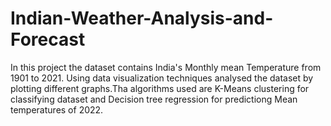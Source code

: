 # Indian-Weather-Analysis-and-Forecast

In this project the dataset contains India's Monthly mean Temperature from 1901 to 2021. Using data visualization techniques analysed the dataset by plotting different graphs.Tha algorithms used are K-Means clustering for classifying dataset and Decision tree regression for predictiong Mean temperatures of 2022.
